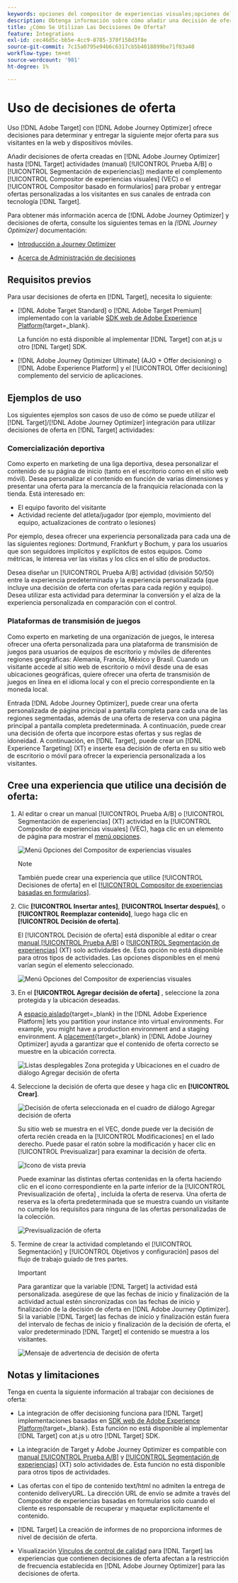 ```yaml
---
keywords: opciones del compositor de experiencias visuales;opciones del compositor de experiencias;opciones de experiencia;decisión de oferta;offer decisioning;ajo;optimizador de recorridos
description: Obtenga información sobre cómo añadir una decisión de oferta creada en [!DNL Adobe Journey Optimizer] a una actividad.
title: ¿Cómo Se Utilizan Las Decisiones De Oferta?
feature: Integrations
exl-id: cec46d5c-bb5e-4cc9-8785-370f158d3f8e
source-git-commit: 7c15a0795e94b6c6317cb5b4018899be71f03a40
workflow-type: tm+mt
source-wordcount: '981'
ht-degree: 1%

---
```


# Uso de decisiones de oferta

Uso [!DNL Adobe Target] con [!DNL Adobe Journey Optimizer] ofrece decisiones para determinar y entregar la siguiente mejor oferta para sus visitantes en la web y dispositivos móviles.

Añadir decisiones de oferta creadas en [!DNL Adobe Journey Optimizer] hasta [!DNL Target] actividades (manual) [!UICONTROL Prueba A/B] o [!UICONTROL Segmentación de experiencias]) mediante el complemento [!UICONTROL Compositor de experiencias visuales] (VEC) o el [!UICONTROL Compositor basado en formularios] para probar y entregar ofertas personalizadas a los visitantes en sus canales de entrada con tecnología [!DNL Target].

Para obtener más información acerca de [!DNL Adobe Journey Optimizer] y decisiones de oferta, consulte los siguientes temas en la *[!DNL Journey Optimizer]* documentación:

* [Introducción a Journey Optimizer](https://experienceleague.adobe.com/docs/journey-optimizer/using/get-started/get-started.html)

* [Acerca de Administración de decisiones](https://experienceleague.adobe.com/docs/journey-optimizer/using/offer-decisioniong/get-started/starting-offer-decisioning.html)

## Requisitos previos  

Para usar decisiones de oferta en [!DNL Target], necesita lo siguiente:

* [!DNL Adobe Target Standard] o [!DNL Adobe Target Premium] implementado con la variable [SDK web de Adobe Experience Platform](https://experienceleague.corp.adobe.com/docs/target-dev/developer/client-side/aep-web-sdk.html){target=_blank}.

   La función no está disponible al implementar [!DNL Target] con at.js u otro [!DNL Target] SDK.

* [!DNL Adobe Journey Optimizer Ultimate] (AJO + Offer decisioning) o [!DNL Adobe Experience Platform] y el [!UICONTROL Offer decisioning] complemento del servicio de aplicaciones.

## Ejemplos de uso

Los siguientes ejemplos son casos de uso de cómo se puede utilizar el [!DNL Target]/[!DNL Adobe Journey Optimizer] integración para utilizar decisiones de oferta en [!DNL Target] actividades:

### Comercialización deportiva

Como experto en marketing de una liga deportiva, desea personalizar el contenido de su página de inicio (tanto en el escritorio como en el sitio web móvil). Desea personalizar el contenido en función de varias dimensiones y presentar una oferta para la mercancía de la franquicia relacionada con la tienda. Está interesado en:

* El equipo favorito del visitante
* Actividad reciente del atleta/jugador (por ejemplo, movimiento del equipo, actualizaciones de contrato o lesiones)

Por ejemplo, desea ofrecer una experiencia personalizada para cada una de las siguientes regiones: Dortmund, Frankfurt y Bochum, y para los usuarios que son seguidores implícitos y explícitos de estos equipos. Como métricas, le interesa ver las visitas y los clics en el sitio de productos.

Desea diseñar un [!UICONTROL Prueba A/B] actividad (división 50/50) entre la experiencia predeterminada y la experiencia personalizada (que incluye una decisión de oferta con ofertas para cada región y equipo). Desea utilizar esta actividad para determinar la conversión y el alza de la experiencia personalizada en comparación con el control.

### Plataformas de transmisión de juegos

Como experto en marketing de una organización de juegos, le interesa ofrecer una oferta personalizada para una plataforma de transmisión de juegos para usuarios de equipos de escritorio y móviles de diferentes regiones geográficas: Alemania, Francia, México y Brasil. Cuando un visitante accede al sitio web de escritorio o móvil desde una de esas ubicaciones geográficas, quiere ofrecer una oferta de transmisión de juegos en línea en el idioma local y con el precio correspondiente en la moneda local.

Entrada [!DNL Adobe Journey Optimizer], puede crear una oferta personalizada de página principal a pantalla completa para cada una de las regiones segmentadas, además de una oferta de reserva con una página principal a pantalla completa predeterminada. A continuación, puede crear una decisión de oferta que incorpore estas ofertas y sus reglas de idoneidad. A continuación, en [!DNL Target], puede crear un [!DNL Experience Targeting] (XT) e inserte esa decisión de oferta en su sitio web de escritorio o móvil para ofrecer la experiencia personalizada a los visitantes.

## Cree una experiencia que utilice una decisión de oferta:

1. Al editar o crear un manual [!UICONTROL Prueba A/B] o [!UICONTROL Segmentación de experiencias] (XT) actividad en la [!UICONTROL Compositor de experiencias visuales] (VEC), haga clic en un elemento de página para mostrar el [menú opciones](/help/main/c-experiences/c-visual-experience-composer/viztarget-options.md).

   ![Menú Opciones del Compositor de experiencias visuales](assets/options-menu1.png)

   >[!NOTE]
   >
   >También puede crear una experiencia que utilice [!UICONTROL Decisiones de oferta] en el [[!UICONTROL Compositor de experiencias basadas en formularios]](/help/main/c-experiences/form-experience-composer.md).

1. Clic **[!UICONTROL Insertar antes]**, **[!UICONTROL Insertar después]**, o **[!UICONTROL Reemplazar contenido]**, luego haga clic en **[!UICONTROL Decisión de oferta]**.

   El [!UICONTROL Decisión de oferta] está disponible al editar o crear [manual [!UICONTROL Prueba A/B]](/help/main/c-activities/t-test-ab/test-ab.md#types) o [[!UICONTROL Segmentación de experiencias]](/help/main/c-activities/t-experience-target/experience-target.md) (XT) solo actividades de. Esta opción no está disponible para otros tipos de actividades. Las opciones disponibles en el menú varían según el elemento seleccionado.

   ![Menú Opciones del Compositor de experiencias visuales](assets/options-menu.png)

1. En el **[!UICONTROL Agregar decisión de oferta]** , seleccione la zona protegida y la ubicación deseadas.

   A [espacio aislado](https://experienceleague.adobe.com/docs/experience-platform/sandbox/ui/overview.html){target=_blank} in the [!DNL Adobe Experience Platform] lets you partition your instance into virtual environments. For example, you might have a production environment and a staging environment. A [placement](https://experienceleague.adobe.com/docs/journey-optimizer/using/offer-decisioniong/create-components/creating-placements.html){target=_blank} in [!DNL Adobe Journey Optimizer] ayuda a garantizar que el contenido de oferta correcto se muestre en la ubicación correcta.

   ![Listas desplegables Zona protegida y Ubicaciones en el cuadro de diálogo Agregar decisión de oferta](/help/main/c-integrating-target-with-mac/ajo/assets/sandbox-placement.png)

1. Seleccione la decisión de oferta que desee y haga clic en **[!UICONTROL Crear]**.

   ![Decisión de oferta seleccionada en el cuadro de diálogo Agregar decisión de oferta](assets/offer-decision.png)

   Su sitio web se muestra en el VEC, donde puede ver la decisión de oferta recién creada en la [!UICONTROL Modificaciones] en el lado derecho. Puede pasar el ratón sobre la modificación y hacer clic en [!UICONTROL Previsualizar] para examinar la decisión de oferta.

   ![Icono de vista previa](assets/preview-icon.png)

   Puede examinar las distintas ofertas contenidas en la oferta haciendo clic en el icono correspondiente en la parte inferior de la [!UICONTROL Previsualización de oferta] , incluida la oferta de reserva. Una oferta de reserva es la oferta predeterminada que se muestra cuando un visitante no cumple los requisitos para ninguna de las ofertas personalizadas de la colección.

   ![Previsualización de oferta](assets/offer-preview.png)

1. Termine de crear la actividad completando el [!UICONTROL Segmentación] y [!UICONTROL Objetivos y configuración] pasos del flujo de trabajo guiado de tres partes.

   >[!IMPORTANT]
   >
   >Para garantizar que la variable [!DNL Target] la actividad está personalizada. asegúrese de que las fechas de inicio y finalización de la actividad actual estén sincronizadas con las fechas de inicio y finalización de la decisión de oferta en [!DNL Adobe Journey Optimizer]. Si la variable [!DNL Target] las fechas de inicio y finalización están fuera del intervalo de fechas de inicio y finalización de la decisión de oferta, el valor predeterminado [!DNL Target] el contenido se muestra a los visitantes.

   ![Mensaje de advertencia de decisión de oferta](/help/main/c-integrating-target-with-mac/ajo/assets/offer-decision-warning.png)

## Notas y limitaciones

Tenga en cuenta la siguiente información al trabajar con decisiones de oferta:

* La integración de offer decisioning funciona para [!DNL Target] implementaciones basadas en [SDK web de Adobe Experience Platform](https://experienceleague.corp.adobe.com/docs/target-dev/developer/client-side/aep-web-sdk.html){target=_blank}. Esta función no está disponible al implementar [!DNL Target] con at.js u otro [!DNL Target] SDK.

* La integración de Target y Adobe Journey Optimizer es compatible con [manual [!UICONTROL Prueba A/B]](/help/main/c-activities/t-test-ab/test-ab.md#types) y [[!UICONTROL Segmentación de experiencias]](/help/main/c-activities/t-experience-target/experience-target.md) (XT) solo actividades de. Esta función no está disponible para otros tipos de actividades.

* Las ofertas con el tipo de contenido text/html no admiten la entrega de contenido deliveryURL. La dirección URL de envío se admite a través del Compositor de experiencias basadas en formularios solo cuando el cliente es responsable de recuperar y maquetar explícitamente el contenido.

* [!DNL Target] La creación de informes de no proporciona informes de nivel de decisión de oferta.

* Visualización [Vínculos de control de calidad](/help/main/c-activities/c-activity-qa/activity-qa.md) para [!DNL Target] las experiencias que contienen decisiones de oferta afectan a la restricción de frecuencia establecida en [!DNL Adobe Journey Optimizer] para las decisiones de oferta.
